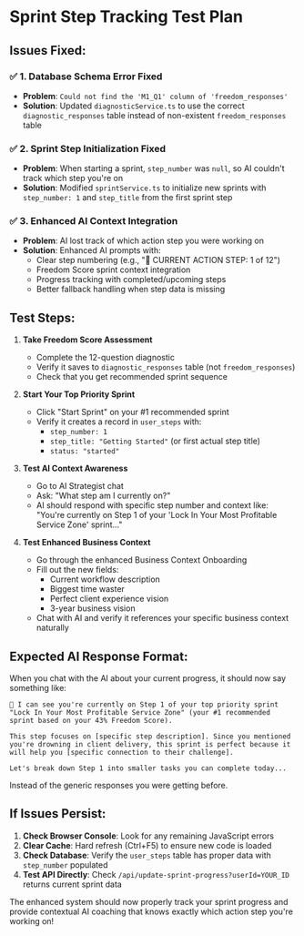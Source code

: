 # Sprint Step Tracking Test Plan

## Issues Fixed:

### ✅ 1. Database Schema Error Fixed
- **Problem**: `Could not find the 'M1_Q1' column of 'freedom_responses'`
- **Solution**: Updated `diagnosticService.ts` to use the correct `diagnostic_responses` table instead of non-existent `freedom_responses` table

### ✅ 2. Sprint Step Initialization Fixed  
- **Problem**: When starting a sprint, `step_number` was `null`, so AI couldn't track which step you're on
- **Solution**: Modified `sprintService.ts` to initialize new sprints with `step_number: 1` and `step_title` from the first sprint step

### ✅ 3. Enhanced AI Context Integration
- **Problem**: AI lost track of which action step you were working on
- **Solution**: Enhanced AI prompts with:
  - Clear step numbering (e.g., "🎯 CURRENT ACTION STEP: 1 of 12")  
  - Freedom Score sprint context integration
  - Progress tracking with completed/upcoming steps
  - Better fallback handling when step data is missing

## Test Steps:

1. **Take Freedom Score Assessment**
   - Complete the 12-question diagnostic
   - Verify it saves to `diagnostic_responses` table (not `freedom_responses`)
   - Check that you get recommended sprint sequence

2. **Start Your Top Priority Sprint**
   - Click "Start Sprint" on your #1 recommended sprint
   - Verify it creates a record in `user_steps` with:
     - `step_number: 1`
     - `step_title: "Getting Started"` (or first actual step title)
     - `status: "started"`

3. **Test AI Context Awareness**
   - Go to AI Strategist chat
   - Ask: "What step am I currently on?"
   - AI should respond with specific step number and context like:
     "You're currently on Step 1 of your 'Lock In Your Most Profitable Service Zone' sprint..."

4. **Test Enhanced Business Context**
   - Go through the enhanced Business Context Onboarding
   - Fill out the new fields:
     - Current workflow description
     - Biggest time waster
     - Perfect client experience vision
     - 3-year business vision
   - Chat with AI and verify it references your specific business context naturally

## Expected AI Response Format:

When you chat with the AI about your current progress, it should now say something like:

```
🎯 I can see you're currently on Step 1 of your top priority sprint "Lock In Your Most Profitable Service Zone" (your #1 recommended sprint based on your 43% Freedom Score). 

This step focuses on [specific step description]. Since you mentioned you're drowning in client delivery, this sprint is perfect because it will help you [specific connection to their challenge].

Let's break down Step 1 into smaller tasks you can complete today...
```

Instead of the generic responses you were getting before.

## If Issues Persist:

1. **Check Browser Console**: Look for any remaining JavaScript errors
2. **Clear Cache**: Hard refresh (Ctrl+F5) to ensure new code is loaded  
3. **Check Database**: Verify the `user_steps` table has proper data with `step_number` populated
4. **Test API Directly**: Check `/api/update-sprint-progress?userId=YOUR_ID` returns current sprint data

The enhanced system should now properly track your sprint progress and provide contextual AI coaching that knows exactly which action step you're working on!